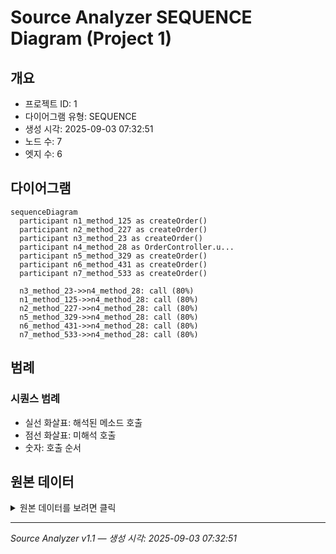 # Source Analyzer SEQUENCE Diagram (Project 1)

## 개요
- 프로젝트 ID: 1
- 다이어그램 유형: SEQUENCE
- 생성 시각: 2025-09-03 07:32:51
- 노드 수: 7
- 엣지 수: 6

## 다이어그램

```mermaid
sequenceDiagram
  participant n1_method_125 as createOrder()
  participant n2_method_227 as createOrder()
  participant n3_method_23 as createOrder()
  participant n4_method_28 as OrderController.u...
  participant n5_method_329 as createOrder()
  participant n6_method_431 as createOrder()
  participant n7_method_533 as createOrder()

  n3_method_23->>n4_method_28: call (80%)
  n1_method_125->>n4_method_28: call (80%)
  n2_method_227->>n4_method_28: call (80%)
  n5_method_329->>n4_method_28: call (80%)
  n6_method_431->>n4_method_28: call (80%)
  n7_method_533->>n4_method_28: call (80%)
```

## 범례

### 시퀀스 범례
- 실선 화살표: 해석된 메소드 호출
- 점선 화살표: 미해석 호출
- 숫자: 호출 순서

## 원본 데이터

<details>
<summary>원본 데이터를 보려면 클릭</summary>

노드 목록 (7)
```json
  method:23: createOrder() (method)
  method:125: createOrder() (method)
  method:227: createOrder() (method)
  method:329: createOrder() (method)
  method:431: createOrder() (method)
  method:533: createOrder() (method)
  method:28: OrderController.updateInventory() (method)
```

엣지 목록 (6)
```json
  method:23 -> method:28 (call)
  method:125 -> method:28 (call)
  method:227 -> method:28 (call)
  method:329 -> method:28 (call)
  method:431 -> method:28 (call)
  method:533 -> method:28 (call)
```

</details>

---
*Source Analyzer v1.1 — 생성 시각: 2025-09-03 07:32:51*